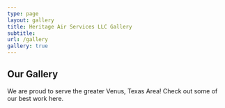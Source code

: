 ```yaml
---
type: page
layout: gallery
title: Heritage Air Services LLC Gallery
subtitle:
url: /gallery
gallery: true
---
```

## Our Gallery
We are proud to serve the greater Venus, Texas Area! Check out some of our best work here.

